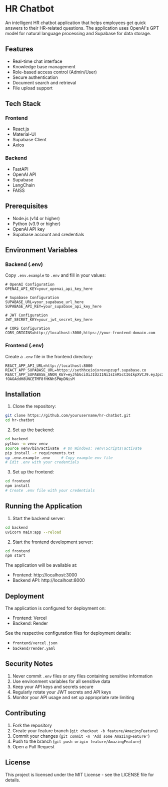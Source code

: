 # HR Chatbot

An intelligent HR chatbot application that helps employees get quick answers to their HR-related questions. The application uses OpenAI's GPT model for natural language processing and Supabase for data storage.

## Features

- Real-time chat interface
- Knowledge base management
- Role-based access control (Admin/User)
- Secure authentication
- Document search and retrieval
- File upload support

## Tech Stack

### Frontend
- React.js
- Material-UI
- Supabase Client
- Axios

### Backend
- FastAPI
- OpenAI API
- Supabase
- LangChain
- FAISS

## Prerequisites

- Node.js (v14 or higher)
- Python (v3.9 or higher)
- OpenAI API key
- Supabase account and credentials

## Environment Variables

### Backend (.env)
Copy `.env.example` to `.env` and fill in your values:
```
# OpenAI Configuration
OPENAI_API_KEY=your_openai_api_key_here

# Supabase Configuration
SUPABASE_URL=your_supabase_url_here
SUPABASE_API_KEY=your_supabase_api_key_here

# JWT Configuration
JWT_SECRET_KEY=your_jwt_secret_key_here

# CORS Configuration
CORS_ORIGINS=http://localhost:3000,https://your-frontend-domain.com
```

### Frontend (.env)
Create a `.env` file in the frontend directory:
```
REACT_APP_API_URL=http://localhost:8000
REACT_APP_SUPABASE_URL=https://sethhceiojxrevvpzupf.supabase.co
REACT_APP_SUPABASE_ANON_KEY=eyJhbGciOiJIUzI1NiIsInR5cCI6IkpXVCJ9.eyJpc3MiOiJzdXBhYmFzZSIsInJlZiI6InNldGhoY2Vpb2p4cmV2dnB6dXBmIiwicm9sZSI6ImFub24iLCJpYXQiOjE3NDI1NDcyMDAsImV4cCI6MjA1ODEyMzIwMH0.dYLDhmxgP9k-fOAGAddH8UNCETMF8fHKNhSPWpDNisM
```

## Installation

1. Clone the repository:
```bash
git clone https://github.com/yourusername/hr-chatbot.git
cd hr-chatbot
```

2. Set up the backend:
```bash
cd backend
python -m venv venv
source venv/bin/activate  # On Windows: venv\Scripts\activate
pip install -r requirements.txt
cp .env.example .env     # Copy example env file
# Edit .env with your credentials
```

3. Set up the frontend:
```bash
cd frontend
npm install
# Create .env file with your credentials
```

## Running the Application

1. Start the backend server:
```bash
cd backend
uvicorn main:app --reload
```

2. Start the frontend development server:
```bash
cd frontend
npm start
```

The application will be available at:
- Frontend: http://localhost:3000
- Backend API: http://localhost:8000

## Deployment

The application is configured for deployment on:
- Frontend: Vercel
- Backend: Render

See the respective configuration files for deployment details:
- `frontend/vercel.json`
- `backend/render.yaml`

## Security Notes

1. Never commit `.env` files or any files containing sensitive information
2. Use environment variables for all sensitive data
3. Keep your API keys and secrets secure
4. Regularly rotate your JWT secrets and API keys
5. Monitor your API usage and set up appropriate rate limiting

## Contributing

1. Fork the repository
2. Create your feature branch (`git checkout -b feature/AmazingFeature`)
3. Commit your changes (`git commit -m 'Add some AmazingFeature'`)
4. Push to the branch (`git push origin feature/AmazingFeature`)
5. Open a Pull Request

## License

This project is licensed under the MIT License - see the LICENSE file for details. 